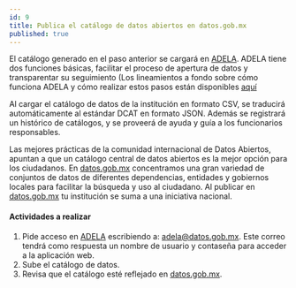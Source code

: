 ```yaml
---
id: 9
title: Publica el catálogo de datos abiertos en datos.gob.mx
published: true
---
```


El catálogo generado en el paso anterior se cargará en
[ADELA](http://adela.datos.gob.mx). ADELA tiene dos funciones básicas, facilitar el proceso de apertura de datos y transparentar su seguimiento (Los lineamientos a fondo sobre cómo funciona ADELA y cómo realizar estos pasos están disponibles [aquí](https://github.com/mxabierto/adela/wiki/Gu%C3%ADa-de-uso-para-el-funcionario)

Al cargar el catálogo de datos de la institución en formato CSV, se traducirá automáticamente al estándar DCAT en formato JSON. Además se registrará un histórico de catálogos, y se proveerá de ayuda y guía a los funcionarios responsables.

Las mejores prácticas de la comunidad internacional de Datos Abiertos, apuntan a que un catálogo central de datos abiertos es la mejor opción para los ciudadanos. En [datos.gob.mx](http://datos.gob.mx) concentramos una gran variedad de conjuntos de datos de diferentes dependencias, entidades y gobiernos locales para facilitar la búsqueda y uso al ciudadano. Al publicar en [datos.gob.mx](http://datos.gob.mx) tu institución se suma a una iniciativa nacional.

#### Actividades a realizar
1. Pide acceso en [ADELA](http://adela.datos.gob.mx) escribiendo a: adela@datos.gob.mx. Este correo tendrá como respuesta un nombre de usuario y contaseña para acceder a la aplicación web. 
2. Sube el catálogo de datos.
3. Revisa que el catálogo esté reflejado en [datos.gob.mx](http://datos.gob.mx).